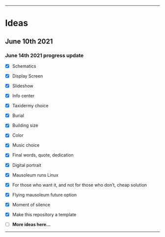 <!-- Pet mausoleum software [template]⭐ !-->

***

# Ideas

## June 10th 2021

### June 14th 2021 progress update

- [x] Schematics

- [x] Display Screen

- [x] Slideshow

- [x] Info center

- [x] Taxidermy choice

- [x] Burial

- [x] Building size

- [x] Color

- [x] Music choice

- [x] Final words, quote, dedication

- [x] Digital portrait

- [x] Mausoleum runs Linux

- [x] For those who want it, and not for those who don’t, cheap solution

- [x] Flying mausoleum future option

- [x] Moment of silence

- [x] Make this repository a template

- [ ] **More ideas here...**

***

<!-- Fork to : the guinea I myrick mausoleum⭐ !-->

